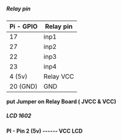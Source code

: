 

##### Relay pin
Pi - GPIO | Relay pin
--- | ---
17 | inp1
27 | inp2
22 | inp3
23 | inp4
4 (5v) | Relay VCC
20 (GND) | GND



**put Jumper on Relay Board ( JVCC  & VCC)**

##### LCD 1602 
**PI - Pin 2 (5v) ------ VCC LCD**
